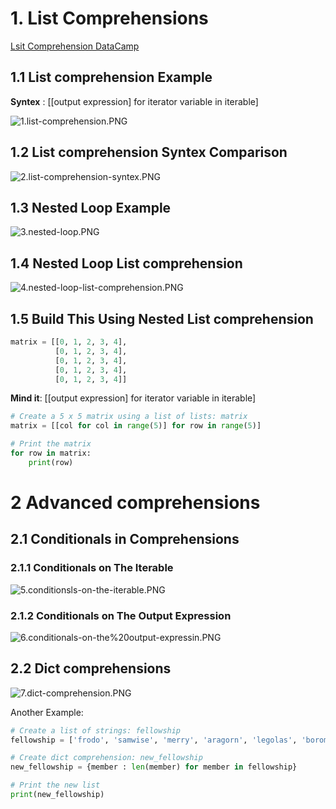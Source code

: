 # 1. List Comprehensions

[Lsit Comprehension DataCamp](https://campus.datacamp.com/courses/python-data-science-toolbox-part-2/list-comprehensions-and-generators?ex=1)

## 1.1 List comprehension Example 
**Syntex** : [[output expression] for iterator variable in iterable]

![1.list-comprehension.PNG](https://github.com/upalr/Python-camp/blob/master/2.Python%20Data%20Science%20Toolbox%20(Part%202)/2.List%20comprehensions%20and%20genera/images/1.list-comprehension.PNG)


## 1.2 List comprehension Syntex Comparison  

![2.list-comprehension-syntex.PNG](https://github.com/upalr/Python-camp/blob/master/2.Python%20Data%20Science%20Toolbox%20(Part%202)/2.List%20comprehensions%20and%20genera/images/2.list-comprehension-syntex.PNG)


## 1.3 Nested Loop Example  

![3.nested-loop.PNG](https://github.com/upalr/Python-camp/blob/master/2.Python%20Data%20Science%20Toolbox%20(Part%202)/2.List%20comprehensions%20and%20genera/images/3.nested-loop.PNG)


## 1.4 Nested Loop List comprehension

![4.nested-loop-list-comprehension.PNG](https://github.com/upalr/Python-camp/blob/master/2.Python%20Data%20Science%20Toolbox%20(Part%202)/2.List%20comprehensions%20and%20genera/images/4.nested-loop-list-comprehension.PNG)



## 1.5 Build This Using Nested List comprehension

```python
matrix = [[0, 1, 2, 3, 4],
          [0, 1, 2, 3, 4],
          [0, 1, 2, 3, 4],
          [0, 1, 2, 3, 4],
          [0, 1, 2, 3, 4]]
```
**Mind it**: [[output expression] for iterator variable in iterable]


```python
# Create a 5 x 5 matrix using a list of lists: matrix
matrix = [[col for col in range(5)] for row in range(5)]

# Print the matrix
for row in matrix:
    print(row)
```


# 2 Advanced comprehensions
## 2.1 Conditionals in Comprehensions

### 2.1.1 Conditionals on The Iterable 
![5.conditionsls-on-the-iterable.PNG](https://github.com/upalr/Python-camp/blob/master/2.Python%20Data%20Science%20Toolbox%20(Part%202)/2.List%20comprehensions%20and%20genera/images/5.conditionsls-on-the-iterable.PNG)

### 2.1.2 Conditionals on The Output Expression 
![6.conditionals-on-the%20output-expressin.PNG](https://github.com/upalr/Python-camp/blob/master/2.Python%20Data%20Science%20Toolbox%20(Part%202)/2.List%20comprehensions%20and%20genera/images/6.conditionals-on-the%20output-expressin.PNG)


## 2.2 Dict comprehensions
![7.dict-comprehension.PNG](https://github.com/upalr/Python-camp/blob/master/2.Python%20Data%20Science%20Toolbox%20(Part%202)/2.List%20comprehensions%20and%20genera/images/7.dict-comprehension.PNG)

Another Example: 

```python
# Create a list of strings: fellowship
fellowship = ['frodo', 'samwise', 'merry', 'aragorn', 'legolas', 'boromir', 'gimli']

# Create dict comprehension: new_fellowship
new_fellowship = {member : len(member) for member in fellowship}

# Print the new list
print(new_fellowship)
```



